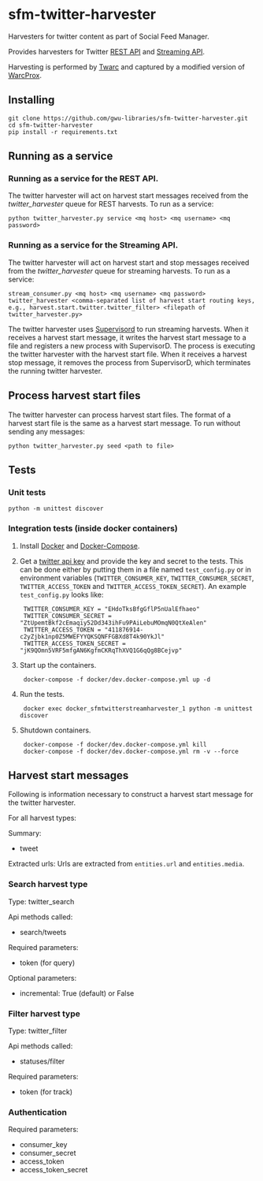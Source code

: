 # sfm-twitter-harvester
Harvesters for twitter content as part of Social Feed Manager.

Provides harvesters for Twitter [REST API](https://dev.twitter.com/rest/public) and [Streaming API](https://dev.twitter.com/streaming/overview).

Harvesting is performed by [Twarc](https://github.com/edsu/twarc) and captured by a modified version of [WarcProx](https://github.com/gwu-libraries/warcprox).

## Installing
    git clone https://github.com/gwu-libraries/sfm-twitter-harvester.git
    cd sfm-twitter-harvester
    pip install -r requirements.txt

## Running as a service
### Running as a service for the REST API.
The twitter harvester will act on harvest start messages received from the  *twitter_harvester* queue for REST harvests. To run as a service:

    python twitter_harvester.py service <mq host> <mq username> <mq password>

### Running as a service for the Streaming API.
The twitter harvester will act on harvest start and stop messages received from the *twitter_harvester* queue for streaming harvests. To run as a service:

    stream_consumer.py <mq host> <mq username> <mq password> twitter_harvester <comma-separated list of harvest start routing keys, e.g., harvest.start.twitter.twitter_filter> <filepath of twitter_harvester.py>
    
The twitter harvester uses [Supervisord](http://supervisord.org/) to run streaming harvests.  When it receives a harvest start message, it writes the harvest start message to a file and registers a new process with SupervisorD.  The process is executing the twitter harvester with the harvest start file.  When it receives a harvest stop message, it removes the process from SupervisorD, which terminates the running twitter harvester.

## Process harvest start files
The twitter harvester can process harvest start files. The format of a harvest start file is the same as a harvest start message.  To run without sending any messages:

    python twitter_harvester.py seed <path to file>

## Tests

### Unit tests
    python -m unittest discover

### Integration tests (inside docker containers)
1. Install [Docker](https://docs.docker.com/installation/) and [Docker-Compose](https://docs.docker.com/compose/install/).
2. Get a [twitter api key](https://apps.twitter.com/) and provide the key and secret to the tests. This can be done either by putting them in a file named `test_config.py` or in environment variables (`TWITTER_CONSUMER_KEY`,  `TWITTER_CONSUMER_SECRET`, `TWITTER_ACCESS_TOKEN` and `TWITTER_ACCESS_TOKEN_SECRET`).  An example `test_config.py` looks like:

        TWITTER_CONSUMER_KEY = "EHdoTksBfgGflP5nUalEfhaeo"
        TWITTER_CONSUMER_SECRET = "ZtUpemtBkf2cEmaqiy52Dd343ihFu9PAiLebuMOmqN0QtXeAlen"
        TWITTER_ACCESS_TOKEN = "411876914-c2yZjbk1np0Z5MWEFYYQKSQNFFGBXd8T4k90YkJl"
        TWITTER_ACCESS_TOKEN_SECRET = "jK9QOmn5VRF5mfgAN6KgfmCKRqThXVQ1G6qQg8BCejvp"

2. Start up the containers.

        docker-compose -f docker/dev.docker-compose.yml up -d

3. Run the tests.

        docker exec docker_sfmtwitterstreamharvester_1 python -m unittest discover

4. Shutdown containers.

        docker-compose -f docker/dev.docker-compose.yml kill
        docker-compose -f docker/dev.docker-compose.yml rm -v --force
        

## Harvest start messages
Following is information necessary to construct a harvest start message for the twitter harvester.

For all harvest types:

Summary:

  * tweet

Extracted urls: Urls are extracted from `entities.url` and `entities.media`.

### Search harvest type

Type: twitter_search

Api methods called:

  * search/tweets

Required parameters:

  * token (for query)

Optional parameters:

  * incremental: True (default) or False

### Filter harvest type

Type: twitter_filter

Api methods called:

 * statuses/filter

Required parameters:

  * token (for track)

### Authentication

Required parameters:

  * consumer_key
  * consumer_secret
  * access_token
  * access_token_secret